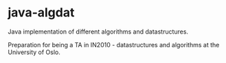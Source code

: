 # java-algdat
Java implementation of different algorithms and datastructures.

Preparation for being a TA in IN2010 - datastructures and algorithms at the University of Oslo.
